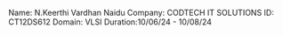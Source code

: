 Name: N.Keerthi Vardhan Naidu
Company: CODTECH IT SOLUTIONS
ID: CT12DS612
Domain: VLSI
Duration:10/06/24 - 10/08/24
